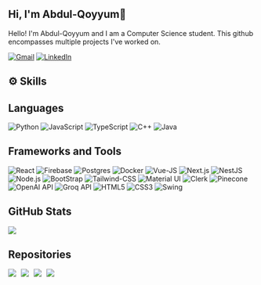 
## Hi, I'm Abdul-Qoyyum👋

Hello! I'm Abdul-Qoyyum and I am a Computer Science student. 
This github encompasses multiple projects I've worked on.
<br/>

[![Gmail](https://img.shields.io/badge/-Gmail-D14836?style=for-the-badge&logo=Gmail&logoColor=white)](mailto:oyinlolaoyadeyi@gmail.com)
[![LinkedIn](https://img.shields.io/badge/-LinkedIn-blue?style=for-the-badge&logo=LinkedIn&logoColor=white)](https://www.linkedin.com/in/abdul-qoyyum-oyadeyi-77725b1b3/)

## :gear: Skills
## Languages
![Python](https://img.shields.io/badge/-Python-e3ba00?style=for-the-badge&logo=Python)
![JavaScript](https://img.shields.io/badge/javascript-%23323330.svg?style=for-the-badge&logo=javascript&logoColor=%23F7DF1E)
![TypeScript](https://img.shields.io/badge/typescript-%23007ACC.svg?style=for-the-badge&logo=typescript&logoColor=white)
![C++](https://img.shields.io/badge/-C++-008080?style=for-the-badge&logo=cplusplus)
![Java](https://img.shields.io/badge/Java-ED8B00?style=for-the-badge&logo=openjdk&logoColor=white)
## Frameworks and Tools

![React](https://img.shields.io/badge/React-20232A?style=for-the-badge&logo=react&logoColor=61DAFB)
![Firebase](https://img.shields.io/badge/firebase-ffca28?style=for-the-badge&logo=firebase&logoColor=black) 
![Postgres](https://img.shields.io/badge/postgres-%23316192.svg?style=for-the-badge&logo=postgresql&logoColor=white)
![Docker](https://img.shields.io/badge/docker-%230db7ed.svg?style=for-the-badge&logo=docker&logoColor=white)
![Vue-JS](https://img.shields.io/badge/-Vue%20JS-194d33?style=for-the-badge&logo=vuetify)
![Next.js](https://img.shields.io/badge/-Next%20JS-008080?style=for-the-badge&logo=nextdotjs)
![NestJS](https://img.shields.io/badge/-Nest%20JS-008080?style=for-the-badge&logo=nestjs)
![Node.js](https://img.shields.io/badge/-Node%20JS-orange?style=for-the-badge&logo=nodedotjs)
![BootStrap](https://img.shields.io/badge/Bootstrap-563D7C?style=for-the-badge&logo=bootstrap&logoColor=white)
![Tailwind-CSS](https://img.shields.io/badge/-Tailwind%20CSS-e5e5e5?style=for-the-badge&logo=tailwindcss)
![Material UI](https://img.shields.io/badge/Material%20UI-007FFF?style=for-the-badge&logo=mui&logoColor=white)
![Clerk](https://img.shields.io/badge/-Clerk-3F4FFF?style=for-the-badge&logo=clerk)
![Pinecone](https://img.shields.io/badge/-Pinecone-1AA6B7?style=for-the-badge)
![OpenAI API](https://img.shields.io/badge/-OpenAI%20API-412991?style=for-the-badge&logo=openai)
![Groq API](https://img.shields.io/badge/-Groq%20API-FF4500?style=for-the-badge)
![HTML5](https://img.shields.io/badge/-HTML5-E34F26?style=for-the-badge&logo=html5&logoColor=white)
![CSS3](https://img.shields.io/badge/-CSS3-1572B6?style=for-the-badge&logo=css3)
![Swing](https://img.shields.io/badge/Java_Swing-6DB33F?style=for-the-badge&logo=java&logoColor=white)
## GitHub Stats

![](https://github-readme-streak-stats.herokuapp.com/?user=qoyyumo&theme=ambient_gradient&hide_border=false)


## Repositories
<div style="display: flex; flex-wrap: wrap; gap: 10px;">
  <a href="https://github.com/QoyyumO/toothfixers-project">
    <img align="center" src="https://github-readme-stats.vercel.app/api/pin/?username=qoyyumo&repo=toothfixers-project&theme=cobalt" />
  </a>
  <a href="https://github.com/QoyyumO/ASMS">
    <img align="center" src="https://github-readme-stats.vercel.app/api/pin/?username=qoyyumo&repo=asms&theme=cobalt" />
  </a>
  <a href="https://github.com/QoyyumO/ai-skills-dev">
    <img align="center" src="https://github-readme-stats.vercel.app/api/pin/?username=qoyyumo&repo=ai-skills-dev&theme=cobalt" />
  </a>
  <a href="https://github.com/QoyyumO/inventory-tracker">
    <img align="center" src="https://github-readme-stats.vercel.app/api/pin/?username=qoyyumo&repo=inventory-tracker&theme=cobalt" />
  </a>
</div>



<!---
QoyyumO/QoyyumO is a ✨ special ✨ repository because its `README.md` (this file) appears on your GitHub profile.
You can click the Preview link to take a look at your changes.
--->
